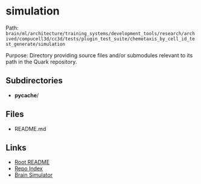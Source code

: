 # simulation

Path: `brain/ml/architecture/training_systems/development_tools/research/archived/compucell3d/cc3d/tests/plugin_test_suite/chemotaxis_by_cell_id_test_generate/simulation`

Purpose: Directory providing source files and/or submodules relevant to its path in the Quark repository.

## Subdirectories
- __pycache__/

## Files
- README.md

## Links
- [Root README](../../../../../../../../../../../../README.md)
- [Repo Index](../../../../../../../../../../../../repo_index.json)
- [Brain Simulator](../../../../../../../../../../../../brain/architecture/brain_simulator.py)
